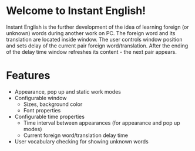 # Welcome to Instant English!
Instant English is the further development of the idea of learning foreign (or unknown) words during another work on PC. 
The foreign word and its translation are located inside window. 
The user controls window position and sets delay of the current pair foreign word/translation. 
After the ending of the delay time window refreshes its content - the next pair appears.

# Features
- Appearance, pop up and static work modes
- Configurable window
  - Sizes, background color
  - Font properties
- Configurable time properties
  - Time interval between appearances (for appearance and pop up modes)
  - Current foreign word/translation delay time
- User vocabulary checking for showing unknown words
